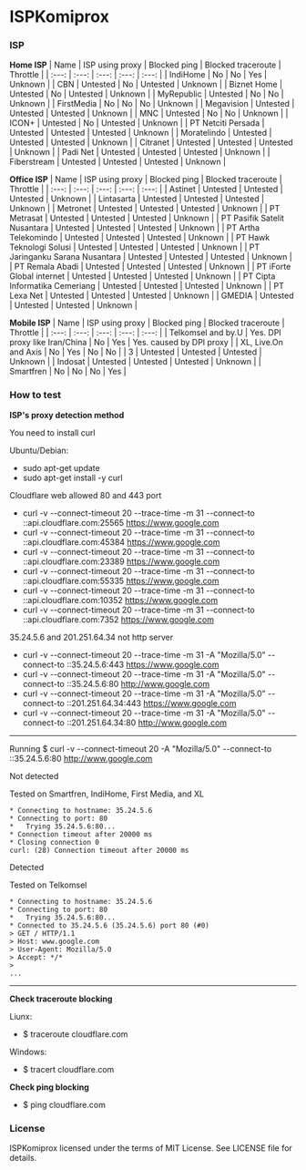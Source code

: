  # ISPKomiprox
 ### ISP
 **Home ISP**
| Name | ISP using proxy | Blocked ping | Blocked traceroute | Throttle |
| :---: | :---: | :---: | :---: | :---: |
| IndiHome | No | No | Yes | Unknown |
| CBN | Untested | No | Untested | Unknown |
| Biznet Home | Untested | No | Untested | Unknown |
| MyRepublic | Untested | No | No | Unknown |
| FirstMedia | No | No | No | Unknown |
| Megavision | Untested | Untested | Untested | Unknown |
| MNC | Untested | No | No | Unknown |
| ICON+ | Untested | No | Untested | Unknown |
| PT Netciti Persada | Untested | Untested | Untested | Unknown |
| Moratelindo | Untested | Untested | Untested | Unknown |
| Citranet | Untested | Untested | Untested | Unknown |
| Padi Net | Untested | Untested | Untested | Unknown |
| Fiberstream | Untested | Untested | Untested | Unknown |

**Office ISP**
| Name | ISP using proxy | Blocked ping | Blocked traceroute | Throttle |
| :---: | :---: | :---: | :---: | :---: |
| Astinet | Untested | Untested | Untested | Unknown |
| Lintasarta | Untested | Untested | Untested | Unknown |
| Metronet | Untested | Untested | Untested | Unknown |
| PT Metrasat | Untested | Untested | Untested | Unknown |
| PT Pasifik Satelit Nusantara | Untested | Untested | Untested | Unknown |
| PT Artha Telekomindo | Untested | Untested | Untested | Unknown |
| PT Hawk Teknologi Solusi | Untested | Untested | Untested | Unknown |
| PT Jaringanku Sarana Nusantara | Untested | Untested | Untested | Unknown |
| PT Remala Abadi | Untested | Untested | Untested | Unknown |
| PT iForte Global internet | Untested | Untested | Untested | Unknown |
| PT Cipta Informatika Cemeriang | Untested | Untested | Untested | Unknown |
| PT Lexa Net | Untested | Untested | Untested | Unknown |
| GMEDIA | Untested | Untested | Untested | Unknown |

**Mobile ISP**
| Name | ISP using proxy | Blocked ping | Blocked traceroute | Throttle |
| :---: | :---: | :---: | :---: | :---: |
| Telkomsel and by.U | Yes. DPI proxy like Iran/China | No | Yes | Yes. caused by DPI proxy |
| XL, Live.On and Axis | No | Yes | No | No |
| 3 | Untested | Untested | Untested | Unknown |
| Indosat | Untested | Untested | Untested | Unknown |
| Smartfren | No | No | No | Yes |

### How to test

**ISP's proxy detection method**

You need to install curl

Ubuntu/Debian:
- sudo apt-get update
- sudo apt-get install -y curl

Cloudflare web allowed 80 and 443 port
- curl -v --connect-timeout 20 --trace-time -m 31 --connect-to ::api.cloudflare.com:25565 https://www.google.com
- curl -v --connect-timeout 20 --trace-time -m 31 --connect-to ::api.cloudflare.com:45384 https://www.google.com
- curl -v --connect-timeout 20 --trace-time -m 31 --connect-to ::api.cloudflare.com:23389 https://www.google.com
- curl -v --connect-timeout 20 --trace-time -m 31 --connect-to ::api.cloudflare.com:55335 https://www.google.com
- curl -v --connect-timeout 20 --trace-time -m 31 --connect-to ::api.cloudflare.com:10352 https://www.google.com
- curl -v --connect-timeout 20 --trace-time -m 31 --connect-to ::api.cloudflare.com:7352 https://www.google.com

35.24.5.6 and 201.251.64.34 not http server
- curl -v --connect-timeout 20 --trace-time -m 31 -A "Mozilla/5.0" --connect-to ::35.24.5.6:443 https://www.google.com
- curl -v --connect-timeout 20 --trace-time -m 31 -A "Mozilla/5.0" --connect-to ::35.24.5.6:80 http://www.google.com
- curl -v --connect-timeout 20 --trace-time -m 31 -A "Mozilla/5.0" --connect-to ::201.251.64.34:443 https://www.google.com
- curl -v --connect-timeout 20 --trace-time -m 31 -A "Mozilla/5.0" --connect-to ::201.251.64.34:80 http://www.google.com

-----------------------------------------

Running
$ curl -v --connect-timeout 20 -A "Mozilla/5.0" --connect-to ::35.24.5.6:80 http://www.google.com

Not detected

Tested on Smartfren, IndiHome, First Media, and XL
```
* Connecting to hostname: 35.24.5.6
* Connecting to port: 80
*   Trying 35.24.5.6:80...
* Connection timeout after 20000 ms
* Closing connection 0
curl: (28) Connection timeout after 20000 ms
```
Detected

Tested on Telkomsel
```
* Connecting to hostname: 35.24.5.6
* Connecting to port: 80
*   Trying 35.24.5.6:80...
* Connected to 35.24.5.6 (35.24.5.6) port 80 (#0)
> GET / HTTP/1.1
> Host: www.google.com
> User-Agent: Mozilla/5.0
> Accept: */*
>
...
```
-----------------------------------------
**Check traceroute blocking**

Liunx:
- $ traceroute cloudflare.com

Windows:
- $ tracert cloudflare.com

**Check ping blocking**

- $ ping cloudflare.com


### License
ISPKomiprox licensed under the terms of MIT License. See LICENSE file for details. 
